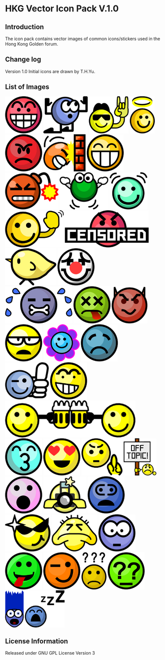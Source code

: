 # HKG Vector Icon Pack V.1.0

## Introduction
The icon pack contains vector images of common icons/stickers used in the Hong Kong Golden forum.

## Change log
Version 1.0
Initial icons are drawn by T.H.Yu.

## List of Images
<img src="https://github.com/thyu/hkgicon/blob/master/png/369.png" height="120px">
<img src="https://github.com/thyu/hkgicon/blob/master/png/adore.png" height="120px">
<img src="https://github.com/thyu/hkgicon/blob/master/png/agree.png" height="120px">
<img src="https://github.com/thyu/hkgicon/blob/master/png/angel.png" height="120px">
<img src="https://github.com/thyu/hkgicon/blob/master/png/angry.png" height="120px">
<img src="https://github.com/thyu/hkgicon/blob/master/png/banghead.png" height="120px">
<img src="https://github.com/thyu/hkgicon/blob/master/png/biggrin.png" height="120px">
<img src="https://github.com/thyu/hkgicon/blob/master/png/bomb.png" height="120px">
<img src="https://github.com/thyu/hkgicon/blob/master/png/bouncer.png" height="120px">
<img src="https://github.com/thyu/hkgicon/blob/master/png/bouncy.png" height="120px">
<img src="https://github.com/thyu/hkgicon/blob/master/png/bye.png" height="120px">
<img src="https://github.com/thyu/hkgicon/blob/master/png/censored.png" height="120px">
<img src="https://github.com/thyu/hkgicon/blob/master/png/chicken.png" height="120px">
<img src="https://github.com/thyu/hkgicon/blob/master/png/clown.png" height="120px">
<img src="https://github.com/thyu/hkgicon/blob/master/png/cry.png" height="120px">
<img src="https://github.com/thyu/hkgicon/blob/master/png/dead.png" height="120px">
<img src="https://github.com/thyu/hkgicon/blob/master/png/devil.png" height="120px">
<img src="https://github.com/thyu/hkgicon/blob/master/png/dunno.png" height="120px">
<img src="https://github.com/thyu/hkgicon/blob/master/png/flowerface.png" height="120px">
<img src="https://github.com/thyu/hkgicon/blob/master/png/frown.png" height="120px">
<img src="https://github.com/thyu/hkgicon/blob/master/png/good.png" height="120px">
<img src="https://github.com/thyu/hkgicon/blob/master/png/hehe.png" height="120px">
<img src="https://github.com/thyu/hkgicon/blob/master/png/hoho.png" height="120px">
<img src="https://github.com/thyu/hkgicon/blob/master/png/kiss.png" height="120px">
<img src="https://github.com/thyu/hkgicon/blob/master/png/love.png" height="120px">
<img src="https://github.com/thyu/hkgicon/blob/master/png/no.png" height="120px">
<img src="https://github.com/thyu/hkgicon/blob/master/png/offtopic.png" height="120px">
<img src="https://github.com/thyu/hkgicon/blob/master/png/oh.png" height="120px">
<img src="https://github.com/thyu/hkgicon/blob/master/png/photo.png" height="120px">
<img src="https://github.com/thyu/hkgicon/blob/master/png/@.png" height="120px">
<img src="https://github.com/thyu/hkgicon/blob/master/png/slick.png" height="120px">
<img src="https://github.com/thyu/hkgicon/blob/master/png/sosad.png" height="120px">
<img src="https://github.com/thyu/hkgicon/blob/master/png/surprise.png" height="120px">
<img src="https://github.com/thyu/hkgicon/blob/master/png/tongue.png" height="120px">
<img src="https://github.com/thyu/hkgicon/blob/master/png/wink.png" height="120px">
<img src="https://github.com/thyu/hkgicon/blob/master/png/wonder2.png" height="120px">
<img src="https://github.com/thyu/hkgicon/blob/master/png/wonder.png" height="120px">
<img src="https://github.com/thyu/hkgicon/blob/master/png/yipes.png" height="120px">
<img src="https://github.com/thyu/hkgicon/blob/master/png/z.png" height="120px">

## License Information 
Released under GNU GPL License Version 3
